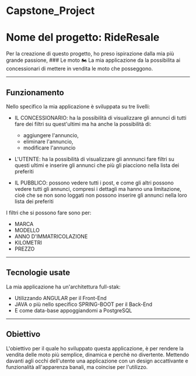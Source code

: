 # Capstone_Project

# Nome del progetto: RideResale

Per la creazione di questo progetto, ho preso ispirazione dalla mia più grande passione, ### Le moto 🏍
La mia applicazione da la possibilita ai concessionari di mettere in vendita le moto che posseggono.

<hr>

## Funzionamento

Nello specifico la mia applicazione è sviluppata su tre livelli:

- IL CONCESSIONARIO:
  ha la possibilità di visualizzare gli annunci di tutti
  fare dei filtri su quest'ultimi
  ma ha anche la possibilità di:
  - aggiungere l'annuncio,
  - eliminare l'annuncio,
  - modificare l'annuncio
  
- L'UTENTE:
  ha la possibilità di visualizzare gli annnunci
  fare filtri su questi ultimi
  e inserire gli annunci che più gli piacciono nella lista dei preferiti
  
- IL PUBBLICO:
  possono vedere tutti i post, e come gli altri possono vedere tutti gli annunci, compresi i dettagli
  ma hanno una limitazione, cioè che se non sono loggati non possono inserire gli annunci nella loro lista dei preferiti
  
I filtri che si possono fare sono per:
- MARCA
- MODELLO
- ANNO D'IMMATRICOLAZIONE
- KILOMETRI
- PREZZO

<hr>

## Tecnologie usate

La mia applicazione ha un'architettura full-stak:
- Utilizzando ANGULAR per il Front-End
- JAVA o più nello specifico SPRING-BOOT per il Back-End
- E come data-base appoggiandomi a PostgreSQL

<hr>

## Obiettivo

L'obiettivo per il quale ho sviluppato questa applicazione, è per rendere la vendita delle moto più semplice, dinamica e perchè no divertente.
Mettendo davanti agli occhi dell'utente una applicazione con un design accattivante e funzionalità all'apparenza banali, ma coincise per l'utilizzo.
